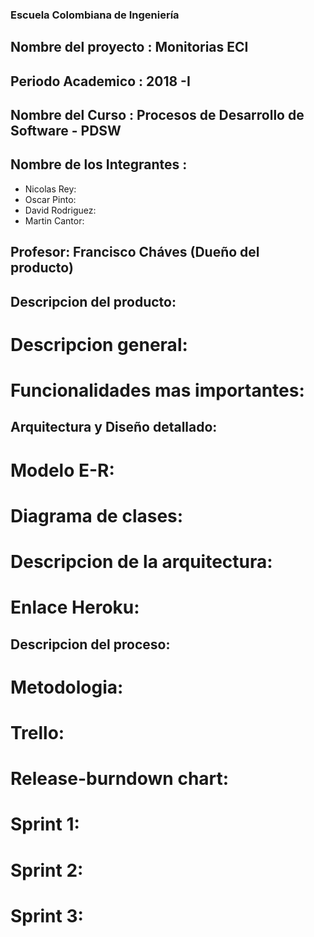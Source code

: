 ### Escuela Colombiana de Ingeniería
## Nombre del proyecto : Monitorias ECI
## Periodo Academico : 2018 -I
## Nombre del Curso : Procesos de Desarrollo de Software - PDSW
## Nombre de los Integrantes : 
* Nicolas Rey: 
* Oscar Pinto:
* David Rodriguez:
* Martin Cantor:
## Profesor: Francisco Cháves (Dueño del producto)
## Descripcion del producto:
# Descripcion general:
# Funcionalidades mas importantes:
## Arquitectura y Diseño detallado:
# Modelo E-R:
# Diagrama de clases:
# Descripcion de la arquitectura:
# Enlace Heroku:
## Descripcion del proceso:
# Metodologia:
# Trello:
# Release-burndown chart:
# Sprint 1:
# Sprint 2:
# Sprint 3:
